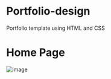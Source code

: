 # Portfolio-design
Portfolio template using HTML and CSS



# Home Page

![image](https://user-images.githubusercontent.com/50911878/108693486-e74fbd80-7523-11eb-8025-be64018b5d87.png)
